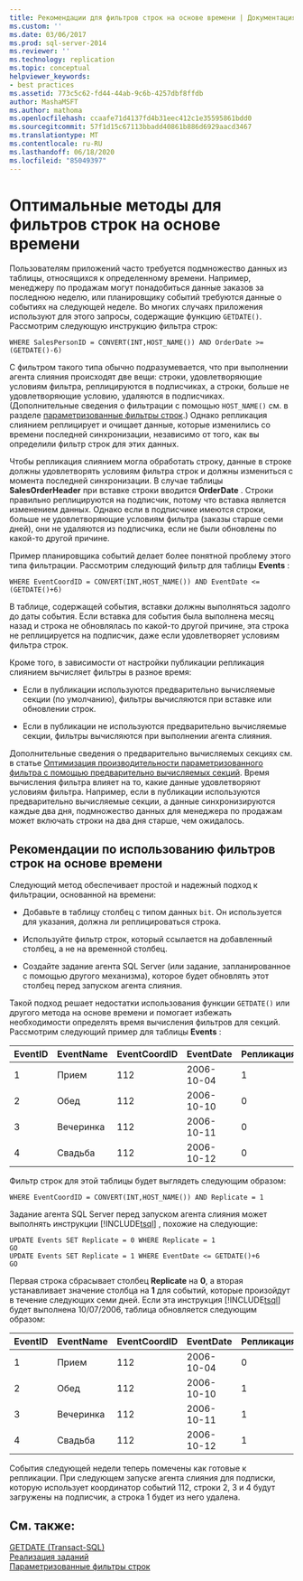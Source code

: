 ```yaml
---
title: Рекомендации для фильтров строк на основе времени | Документация Майкрософт
ms.custom: ''
ms.date: 03/06/2017
ms.prod: sql-server-2014
ms.reviewer: ''
ms.technology: replication
ms.topic: conceptual
helpviewer_keywords:
- best practices
ms.assetid: 773c5c62-fd44-44ab-9c6b-4257dbf8ffdb
author: MashaMSFT
ms.author: mathoma
ms.openlocfilehash: ccaafe71d4137fd4b31eec412c1e35595861bdd0
ms.sourcegitcommit: 57f1d15c67113bbadd40861b886d6929aacd3467
ms.translationtype: MT
ms.contentlocale: ru-RU
ms.lasthandoff: 06/18/2020
ms.locfileid: "85049397"
---
```

# <a name="best-practices-for-time-based-row-filters"></a>Оптимальные методы для фильтров строк на основе времени
  Пользователям приложений часто требуется подмножество данных из таблицы, относящихся к определенному времени. Например, менеджеру по продажам могут понадобиться данные заказов за последнюю неделю, или планировщику событий требуются данные о событиях на следующей неделе. Во многих случаях приложения используют для этого запросы, содержащие функцию `GETDATE()`. Рассмотрим следующую инструкцию фильтра строк:  
  
```  
WHERE SalesPersonID = CONVERT(INT,HOST_NAME()) AND OrderDate >= (GETDATE()-6)  
```  
  
 С фильтром такого типа обычно подразумевается, что при выполнении агента слияния происходят две вещи: строки, удовлетворяющие условиям фильтра, реплицируются в подписчиках, а строки, больше не удовлетворяющие условию, удаляются в подписчиках. (Дополнительные сведения о фильтрации с помощью `HOST_NAME()` см. в разделе [параметризованные фильтры строк](parameterized-filters-parameterized-row-filters.md).) Однако репликация слиянием реплицирует и очищает данные, которые изменились со времени последней синхронизации, независимо от того, как вы определили фильтр строк для этих данных.  
  
 Чтобы репликация слиянием могла обработать строку, данные в строке должны удовлетворять условиям фильтра строк и должны измениться с момента последней синхронизации. В случае таблицы **SalesOrderHeader** при вставке строки вводится **OrderDate** . Строки правильно реплицируются на подписчик, потому что вставка является изменением данных. Однако если в подписчике имеются строки, больше не удовлетворяющие условиям фильтра (заказы старше семи дней), они не удаляются из подписчика, если не были обновлены по какой-то другой причине.  
  
 Пример планировщика событий делает более понятной проблему этого типа фильтрации. Рассмотрим следующий фильтр для таблицы **Events** :  
  
```  
WHERE EventCoordID = CONVERT(INT,HOST_NAME()) AND EventDate <= (GETDATE()+6)  
```  
  
 В таблице, содержащей события, вставки должны выполняться задолго до даты события. Если вставка для события была выполнена месяц назад и строка не обновлялась по какой-то другой причине, эта строка не реплицируется на подписчик, даже если удовлетворяет условиям фильтра строк.  
  
 Кроме того, в зависимости от настройки публикации репликация слиянием вычисляет фильтры в разное время:  
  
-   Если в публикации используются предварительно вычисляемые секции (по умолчанию), фильтры вычисляются при вставке или обновлении строк.  
  
-   Если в публикации не используются предварительно вычисляемые секции, фильтры вычисляются при выполнении агента слияния.  
  
 Дополнительные сведения о предварительно вычисляемых секциях см. в статье [Оптимизация производительности параметризованного фильтра с помощью предварительно вычисляемых секций](parameterized-filters-optimize-for-precomputed-partitions.md). Время вычисления фильтра влияет на то, какие данные удовлетворяют условиям фильтра. Например, если в публикации используются предварительно вычисляемые секции, а данные синхронизируются каждые два дня, подмножество данных для менеджера по продажам может включать строки на два дня старше, чем ожидалось.  
  
## <a name="recommendations-for-using-time-based-row-filters"></a>Рекомендации по использованию фильтров строк на основе времени  
 Следующий метод обеспечивает простой и надежный подход к фильтрации, основанной на времени:  
  
-   Добавьте в таблицу столбец с типом данных `bit`. Он используется для указания, должна ли реплицироваться строка.  
  
-   Используйте фильтр строк, который ссылается на добавленный столбец, а не на временной столбец.  
  
-   Создайте задание агента SQL Server (или задание, запланированное с помощью другого механизма), которое будет обновлять этот столбец перед запуском агента слияния.  
  
 Такой подход решает недостатки использования функции `GETDATE()` или другого метода на основе времени и помогает избежать необходимости определять время вычисления фильтров для секций. Рассмотрим следующий пример для таблицы **Events** :  
  
|**EventID**|**EventName**|**EventCoordID**|**EventDate**|**Репликация**|  
|-----------------|-------------------|----------------------|-------------------|-------------------|  
|1|Прием|112|2006-10-04|1|  
|2|Обед|112|2006-10-10|0|  
|3|Вечеринка|112|2006-10-11|0|  
|4|Свадьба|112|2006-10-12|0|  
  
 Фильтр строк для этой таблицы будет выглядеть следующим образом:  
  
```  
WHERE EventCoordID = CONVERT(INT,HOST_NAME()) AND Replicate = 1  
```  
  
 Задание агента SQL Server перед запуском агента слияния может выполнять инструкции [!INCLUDE[tsql](../../../includes/tsql-md.md)] , похожие на следующие:  
  
```  
UPDATE Events SET Replicate = 0 WHERE Replicate = 1  
GO  
UPDATE Events SET Replicate = 1 WHERE EventDate <= GETDATE()+6  
GO  
```  
  
 Первая строка сбрасывает столбец **Replicate** на **0**, а вторая устанавливает значение столбца на **1** для событий, которые произойдут в течение следующих семи дней. Если эта инструкция [!INCLUDE[tsql](../../../includes/tsql-md.md)] будет выполнена 10/07/2006, таблица обновляется следующим образом:  
  
|**EventID**|**EventName**|**EventCoordID**|**EventDate**|**Репликация**|  
|-----------------|-------------------|----------------------|-------------------|-------------------|  
|1|Прием|112|2006-10-04|0|  
|2|Обед|112|2006-10-10|1|  
|3|Вечеринка|112|2006-10-11|1|  
|4|Свадьба|112|2006-10-12|1|  
  
 События следующей недели теперь помечены как готовые к репликации. При следующем запуске агента слияния для подписки, которую использует координатор событий 112, строки 2, 3 и 4 будут загружены на подписчик, а строка 1 будет из него удалена.  
  
## <a name="see-also"></a>См. также:  
 [GETDATE (Transact-SQL)](/sql/t-sql/functions/getdate-transact-sql)   
 [Реализация заданий](../../../ssms/agent/implement-jobs.md)   
 [Параметризованные фильтры строк](parameterized-filters-parameterized-row-filters.md)  
  
  
